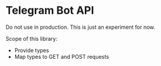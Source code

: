 Telegram Bot API
================

Do not use in production. This is just an experiment for now.

Scope of this library:

* Provide types
* Map types to GET and POST requests